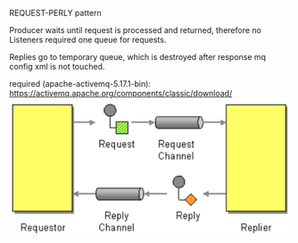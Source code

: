 REQUEST-PERLY pattern

Producer waits until request is processed and returned, therefore no Listeners required
one queue for requests.

Replies go to temporary queue, which is destroyed after response
mq config xml is not touched.

required (apache-activemq-5.17.1-bin): https://activemq.apache.org/components/classic/download/
![](requestor-replier(temp-Q).png)
